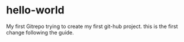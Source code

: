 # hello-world
My first Gitrepo
trying to create my first git-hub project.
this is the first change following the guide.
